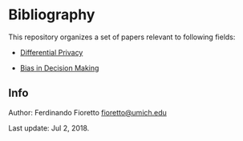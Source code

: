 # Bibliography 

This repository organizes a set of papers relevant to following fields:

- [Differential Privacy](privacy/README.md)

- [Bias in Decision Making](bias/README.md)



## Info
Author: Ferdinando Fioretto <fioretto@umich.edu>

Last update: Jul 2, 2018.

